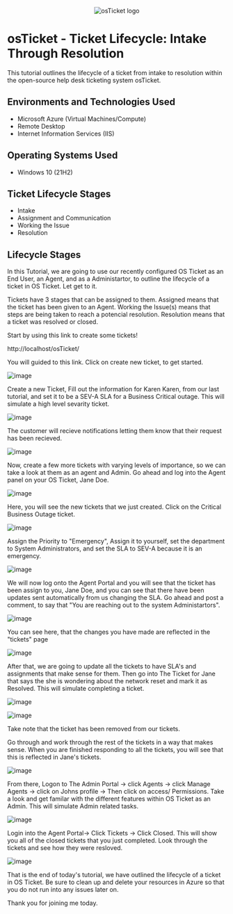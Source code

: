 <p align="center">
<img src="https://i.imgur.com/Clzj7Xs.png" alt="osTicket logo"/>
</p>

<h1>osTicket - Ticket Lifecycle: Intake Through Resolution</h1>
This tutorial outlines the lifecycle of a ticket from intake to resolution within the open-source help desk ticketing system osTicket.<br />

<h2>Environments and Technologies Used</h2>

- Microsoft Azure (Virtual Machines/Compute)
- Remote Desktop
- Internet Information Services (IIS)

<h2>Operating Systems Used </h2>

- Windows 10</b> (21H2)

<h2>Ticket Lifecycle Stages</h2>

- Intake
- Assignment and Communication
- Working the Issue
- Resolution

<h2>Lifecycle Stages</h2>

In this Tutorial, we are going to use our recently configured OS Ticket as an End User, an Agent, and as a Administartor, to outline the lifecycle of a ticket in OS Ticket. Let get to it.

Tickets have 3 stages that can be assigned to them. Assigned means that the ticket has been given to an Agent. Working the Issue(s) means that steps are being taken to reach a potencial resolution. Resolution means that a ticket was resolved or closed.

Start by using this link to create some tickets!

http://localhost/osTicket/

You will guided to this link. Click on create new ticket, to get started.

![image](https://github.com/emodjeska/ticket-lifecycle/assets/143763072/21f1de03-cd11-4805-ba3e-81196673aba9)

Create a new Ticket, Fill out the information for Karen Karen, from our last tutorial, and set it to be a SEV-A SLA for a Business Critical outage. This will simulate a high level sevarity ticket.

![image](https://github.com/emodjeska/ticket-lifecycle/assets/143763072/1e44a097-f267-423e-a8a2-ac12cbc9045b)

The customer will recieve notifications letting them know that their request has been recieved.

![image](https://github.com/emodjeska/ticket-lifecycle/assets/143763072/fde2552a-1a75-484d-b38a-040e1d87f536)

Now, create a few more tickets with varying levels of importance, so we can take a look at them as an agent and Admin. Go ahead and log into the Agent panel on your OS Ticket, Jane Doe.

![image](https://github.com/emodjeska/ticket-lifecycle/assets/143763072/1b03b05c-3574-4a69-aaa5-bb94ee02659a)

Here, you will see the new tickets that we just created. Click on the Critical Business Outage ticket.

![image](https://github.com/emodjeska/ticket-lifecycle/assets/143763072/9213d80e-15d8-43ad-ae84-c5e9860cf396)

Assign the Priority to "Emergency", Assign it to yourself, set the department to System Administrators, and set the SLA to SEV-A because it is an emergency.

![image](https://github.com/emodjeska/ticket-lifecycle/assets/143763072/c230bb07-b9b1-49a8-bac4-b7a60d4bfd5c)

We will now log onto the Agent Portal and you will see that the ticket has been assign to you, Jane Doe, and you can see that there have been updates sent automatically from us changing the SLA. Go ahead and post a comment, to say that "You are reaching out to the system Administartors".

![image](https://github.com/emodjeska/ticket-lifecycle/assets/143763072/c2d2e1af-bba6-4b69-bef4-6999fb728dd5)

You can see here, that the changes you have made are reflected in the "tickets" page

![image](https://github.com/emodjeska/ticket-lifecycle/assets/143763072/44bab7fe-21b7-46ed-a783-e0e930bd583a)

After that, we are going to update all the tickets to have SLA's and assignments that make sense for them. Then go into The Ticket for Jane that says the she is wondering about the network reset and mark it as Resolved. This will simulate completing a ticket. 

![image](https://github.com/emodjeska/ticket-lifecycle/assets/143763072/a79fdf0f-184a-4a1e-9434-a067ddf12e29)

![image](https://github.com/emodjeska/ticket-lifecycle/assets/143763072/04ac0865-c3fb-4aa1-8f27-2112715f9afe)

Take note that the ticket has been removed from our tickets.

Go through and work through the rest of the tickets in a way that makes sense. When you are finished responding to all the tickets, you will see that this is reflected in Jane's tickets.

![image](https://github.com/emodjeska/ticket-lifecycle/assets/143763072/4cca7b2e-9fce-4471-b77a-042564bebcbd)

From there, Logon to The Admin Portal -> click Agents -> click Manage Agents -> click on Johns profile -> Then click on access/ Permissions. Take a look and get familar with the different features within OS Ticket as an Admin. This will simulate Admin related tasks.

![image](https://github.com/emodjeska/ticket-lifecycle/assets/143763072/13c896a0-b5f7-4127-a4c1-6d04be96cb11)

Login into the Agent Portal-> Click Tickets -> Click Closed. This will show you all of the closed tickets that you just completed. Look through the tickets and see how they were resloved.

![image](https://github.com/emodjeska/ticket-lifecycle/assets/143763072/1f92da45-c537-40d4-bfec-f2d561974c5e)

That is the end of today's tutorial, we have outlined the lifecycle of a ticket in OS Ticket. Be sure to clean up and delete your resources in Azure so that you do not run into any issues later on.

Thank you for joining me today.
